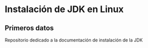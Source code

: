 # Instalación de JDK en Linux

## Primeros datos

Repositorio dedicado a la documentación de instalación de la JDK
